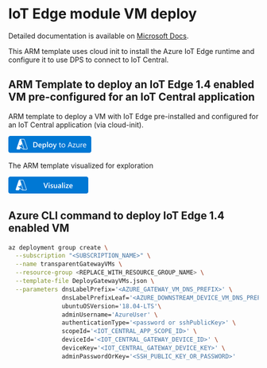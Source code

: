 # IoT Edge module VM deploy

Detailed documentation is available on [Microsoft Docs](https://docs.microsoft.com/azure/iot-edge/how-to-install-iot-edge-ubuntuvm).

This ARM template uses cloud init to install the Azure IoT Edge runtime and configure it to use DPS to connect to IoT Central.

## ARM Template to deploy an IoT Edge 1.4 enabled VM pre-configured for an IoT Central application

ARM template to deploy a VM with IoT Edge pre-installed and configured for an IoT Central application (via cloud-init).

<a href="https://portal.azure.com/#create/Microsoft.Template/uri/https%3A%2F%2Fraw.githubusercontent.com%2FAzure-Samples%2Fiot-central-docs-samples%2Fmain%2Ftransparent-gateway-1-4%2FDeployGatewayVMs.json" target="_blank">
    <img src="https://raw.githubusercontent.com/Azure/azure-quickstart-templates/master/1-CONTRIBUTION-GUIDE/images/deploytoazure.png" />
</a>

The ARM template visualized for exploration

<a href="http://armviz.io/#/?load=https%3A%2F%2Fraw.githubusercontent.com%2FAzure-Samples%2Fiot-central-docs-samples%2Fmain%2Ftransparent-gateway-1-2%2FDeployGatewayVMs.json" target="_blank">
    <img src="https://raw.githubusercontent.com/Azure/azure-quickstart-templates/master/1-CONTRIBUTION-GUIDE/images/visualizebutton.png" /></a>

## Azure CLI command to deploy IoT Edge 1.4 enabled VM

```bash
az deployment group create \
  --subscription "<SUBSCRIPTION_NAME>" \
  --name transparentGatewayVMs \
  --resource-group <REPLACE_WITH_RESOURCE_GROUP_NAME> \
  --template-file DeployGatewayVMs.json \
  --parameters dnsLabelPrefix='<AZURE_GATEWAY_VM_DNS_PREFIX>' \
               dnsLabelPrefixLeaf='<AZURE_DOWNSTREAM_DEVICE_VM_DNS_PREFIX>' \
               ubuntuOSVersion='18.04-LTS'\
               adminUsername='AzureUser' \
               authenticationType='<password or sshPublicKey>' \
               scopeId='<IOT_CENTRAL_APP_SCOPE_ID>' \
               deviceId='<IOT_CENTRAL_GATEWAY_DEVICE_ID>' \
               deviceKey='<IOT_CENTRAL_GATEWAY_DEVICE_KEY>' \
               adminPasswordOrKey='<SSH_PUBLIC_KEY_OR_PASSWORD>'
```

